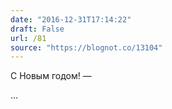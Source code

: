 ```yaml
---
date: "2016-12-31T17:14:22"
draft: False
url: /81
source: "https://blognot.co/13104"
---
```


С Новым годом! — 

...
